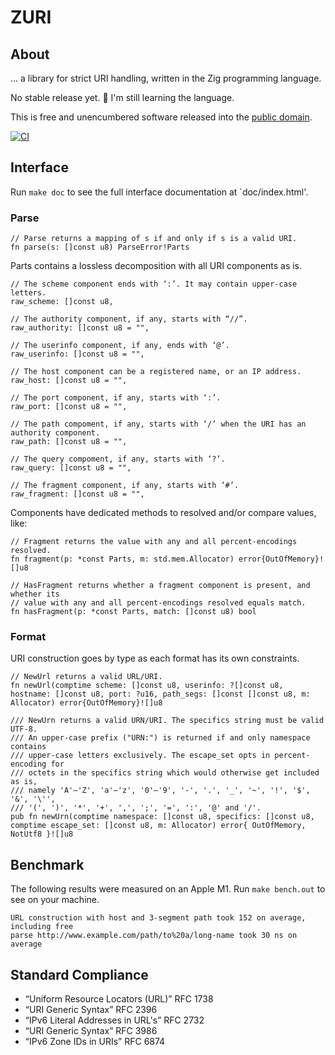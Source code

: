 # ZURI

## About

… a library for strict URI handling, written in the Zig programming language.

No stable release yet. 🚧 I'm still learning the language.

This is free and unencumbered software released into the
[public domain](https://creativecommons.org/publicdomain/zero/1.0).

[![CI](https://github.com/pascaldekloe/zuri/actions/workflows/ci.yml/badge.svg)](https://github.com/pascaldekloe/zuri/actions/workflows/ci.yml)


## Interface

Run `make doc` to see the full interface documentation at `doc/index.html'.


### Parse

```zig
// Parse returns a mapping of s if and only if s is a valid URI.
fn parse(s: []const u8) ParseError!Parts
```

Parts contains a lossless decomposition with all URI components as is.

```zig
// The scheme component ends with ‘:’. It may contain upper-case letters.
raw_scheme: []const u8,

// The authority component, if any, starts with “//”.
raw_authority: []const u8 = "",

// The userinfo component, if any, ends with ‘@’.
raw_userinfo: []const u8 = "",

// The host component can be a registered name, or an IP address.
raw_host: []const u8 = "",

// The port component, if any, starts with ‘:’.
raw_port: []const u8 = "",

// The path compoment, if any, starts with ‘/’ when the URI has an authority component.
raw_path: []const u8 = "",

// The query compoment, if any, starts with ‘?’.
raw_query: []const u8 = "",

// The fragment component, if any, starts with ‘#’.
raw_fragment: []const u8 = "",
```

Components have dedicated methods to resolved and/or compare values, like:

```zig
// Fragment returns the value with any and all percent-encodings resolved.
fn fragment(p: *const Parts, m: std.mem.Allocator) error{OutOfMemory}![]u8

// HasFragment returns whether a fragment component is present, and whether its
// value with any and all percent-encodings resolved equals match.
fn hasFragment(p: *const Parts, match: []const u8) bool
```

### Format

URI construction goes by type as each format has its own constraints.

```zig
// NewUrl returns a valid URL/URI.
fn newUrl(comptime scheme: []const u8, userinfo: ?[]const u8, hostname: []const u8, port: ?u16, path_segs: []const []const u8, m: Allocator) error{OutOfMemory}![]u8
```

```zig
/// NewUrn returns a valid URN/URI. The specifics string must be valid UTF-8.
/// An upper-case prefix ("URN:") is returned if and only namespace contains
/// upper-case letters exclusively. The escape_set opts in percent-encoding for
/// octets in the specifics string which would otherwise get included as is,
/// namely 'A'—'Z', 'a'—'z', '0'—'9', '-', '.', '_', '~', '!', '$', '&', '\'',
/// '(', ')', '*', '+', ',', ';', '=', ':', '@' and '/'.
pub fn newUrn(comptime namespace: []const u8, specifics: []const u8, comptime escape_set: []const u8, m: Allocator) error{ OutOfMemory, NotUtf8 }![]u8
```


## Benchmark

The following results were measured on an Apple M1. Run `make bench.out` to see
on your machine.

```
URL construction with host and 3-segment path took 152 on average, including free
parse http://www.example.com/path/to%20a/long-name took 30 ns on average
```


## Standard Compliance

 * “Uniform Resource Locators (URL)” RFC 1738
 * “URI Generic Syntax” RFC 2396
 * “IPv6 Literal Addresses in URL's” RFC 2732
 * “URI Generic Syntax” RFC 3986
 * “IPv6 Zone IDs in URIs” RFC 6874
